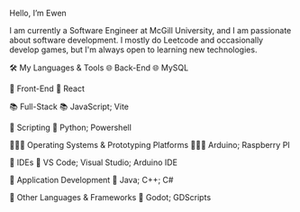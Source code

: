 Hello, I’m Ewen

I am currently a Software Engineer at McGill University, and I am passionate about software development. I mostly do Leetcode and occasionally develop games, but I'm always open to learning new technologies.

🛠 My Languages & Tools
🌐 Back-End 🌐
     MySQL

🎨 Front-End 🎨
      React

📚 Full-Stack 📚
    JavaScript; Vite

📝 Scripting 📝
		Python; Powershell

🏃‍♂️‍➡️ Operating Systems & Prototyping Platforms 🏃‍♂️‍➡️
		Arduino; Raspberry PI

📑 IDEs 📑
   	VS Code; Visual Studio; Arduino IDE

📱 Application Development 📱
    Java; C++; C#

🎈 Other Languages & Frameworks 🎈
		Godot; GDScripts
